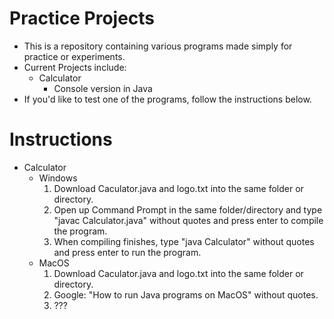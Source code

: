 # Practice Projects
- This is a repository containing various programs made simply for practice or experiments.
- Current Projects include:
  - Calculator
    - Console version in Java
- If you'd like to test one of the programs, follow the instructions below.

# Instructions
- Calculator
  - Windows
    1. Download Caculator.java and logo.txt into the same folder or directory.
    2. Open up Command Prompt in the same folder/directory and type "javac Calculator.java" without quotes and press enter to compile the program.
    3. When compiling finishes, type "java Calculator" without quotes and press enter to run the program.
  - MacOS
    1. Download Caculator.java and logo.txt into the same folder or directory.
    2. Google: "How to run Java programs on MacOS" without quotes.
    3. ???
